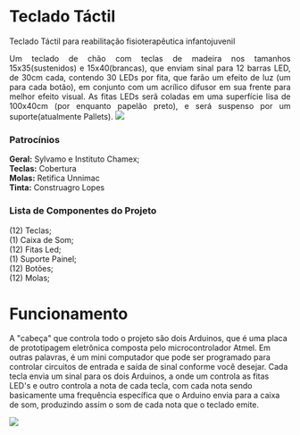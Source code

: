 # Teclado Táctil
Teclado Táctil para reabilitação fisioterapêutica infantojuvenil <br />

<p align="justify">Um teclado de chão com teclas de madeira nos tamanhos 15x35(sustenidos) e 15x40(brancas), que enviam sinal para 12 barras LED, de 30cm cada, contendo 30 LEDs por fita, que farão um efeito de luz (um para cada botão), em conjunto com um acrílico difusor em sua frente para melhor efeito visual. 
As fitas LEDs serã coladas em uma superfície lisa de 100x40cm (por enquanto papelão preto), e será suspenso por um suporte(atualmente Pallets). 


<img src="https://github.com/Kauamota/Teclado-tatil/blob/master/img/teclado-img.png" />


### Patrocínios 

<b>Geral:</b> Sylvamo e Instituto Chamex; <br />
<b>Teclas:</b> Cobertura <br />
<b>Molas:</b> Retifica Unnimac <br />
<b>Tinta:</b> Construagro Lopes

 ### Lista de Componentes do Projeto

(12) Teclas; <br />
(1) Caixa de Som;<br />
(12) Fitas Led;<br />
(1) Suporte Painel;<br />
(12) Botões;<br />
(12) Molas;

# Funcionamento
A "cabeça" que controla todo o projeto são dois Arduinos, que é uma placa de prototipagem eletrônica composta pelo microcontrolador Atmel. Em outras palavras, é um mini computador que pode ser programado para controlar circuitos de entrada e saída de sinal conforme você desejar. Cada tecla envia um sinal para os dois Arduinos, a onde um controla as fitas LED's e outro controla a nota de cada tecla, com cada nota sendo basicamente uma frequência específica que o Arduino envia para a caixa de som, produzindo assim o som de cada nota que o teclado emite.<br />


<a href="https://www.instagram.com/teclado.tactil/" target="_blank">
<img src="https://img.shields.io/badge/Instagram-E4405F?style=for-the-badge&logo=instagram&logoColor=white" />
</a>
